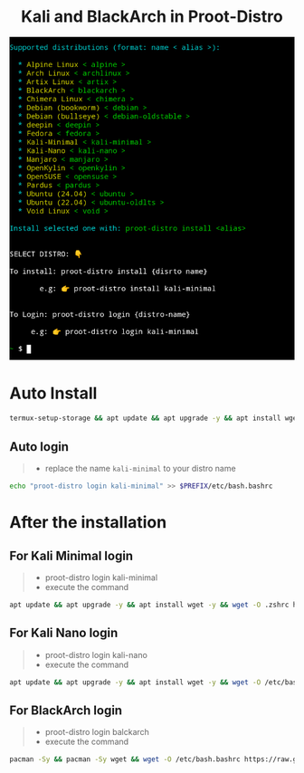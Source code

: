 <h1 align="center">Kali and BlackArch in Proot-Distro </h1>

<img src="https://github.com/xiv3r/termux-proot-distro/blob/main/installer/kali-proot.png">

# Auto Install
```sh
termux-setup-storage && apt update && apt upgrade -y && apt install wget -y && wget -qO- https://raw.githubusercontent.com/xiv3r/termux-proot-distro/refs/heads/main/config/installer.sh | sh
```

## Auto login
> - replace the name `kali-minimal` to your distro name
```sh
echo "proot-distro login kali-minimal" >> $PREFIX/etc/bash.bashrc
```

# After the installation 

## For Kali Minimal login
> - proot-distro login kali-minimal
> - execute the command
```sh
apt update && apt upgrade -y && apt install wget -y && wget -O .zshrc https://raw.githubusercontent.com/xiv3r/termux-proot-distro/refs/heads/main/config/.zshrc && source .zshrc
```
## For Kali Nano login
> - proot-distro login kali-nano
> - execute the command
```sh
apt update && apt upgrade -y && apt install wget -y && wget -O /etc/bash.bashrc https://raw.githubusercontent.com/xiv3r/termux-proot-distro/refs/heads/main/config/bash.bashrc && source ~/etc/bash.bashrc
```
## For BlackArch login
> - proot-distro login balckarch
> - execute the command 
```sh
pacman -Sy && pacman -Sy wget && wget -O /etc/bash.bashrc https://raw.githubusercontent.com/xiv3r/termux-proot-distro/refs/heads/main/config/blackarch.bashrc && source /etc/bash.bashrc && wget https://blackarch.org/strap.sh && chmod +x strap.sh && sh strap.sh && pacman -Sy
```
